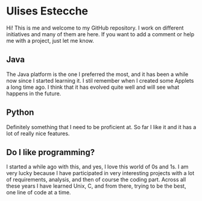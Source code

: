 # Ulises Estecche

Hi! This is me and welcome to my GitHub repository. I work on different initiatives and many of them are here. If you want to add a comment or help me with a project, just let me know.

## Java

The Java platform is the one I preferred the most, and it has been a while now since I started learning it. I stil remember when I created some Applets a long time ago. I think that it has evolved quite well and will see what happens in the future.

## Python

Definitely something that I need to be proficient at. So far I like it and it has a lot of really nice features.

## Do I like programming?

I started a while ago with this, and yes, I love this world of 0s and 1s. I am very lucky because I have participated in very interesting projects with a lot of requirements, analysis, and then of course the coding part.
Across all these years I have learned Unix, C, and from there, trying to be the best, one line of code at a time.
